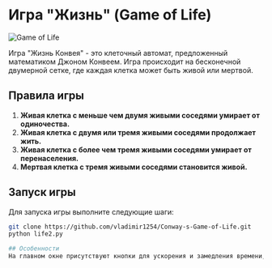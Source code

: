 # Игра "Жизнь" (Game of Life)

![Game of Life](game_of_life.png)

Игра "Жизнь Конвея" - это клеточный автомат, предложенный математиком Джоном Конвеем. Игра происходит на бесконечной двумерной сетке, где каждая клетка может быть живой или мертвой.

## Правила игры

1. **Живая клетка с меньше чем двумя живыми соседями умирает от одиночества.**
2. **Живая клетка с двумя или тремя живыми соседями продолжает жить.**
3. **Живая клетка с более чем тремя живыми соседями умирает от перенаселения.**
4. **Мертвая клетка с тремя живыми соседями становится живой.**

## Запуск игры

Для запуска игры выполните следующие шаги:

```bash
git clone https://github.com/vladimir1254/Conway-s-Game-of-Life.git
python life2.py

## Особенности
На главном окне присутствуют кнопки для ускорения и замедления времени, сохранения текущего состояния в файл, загрузки из файла, очистки поля, остановки игры на текущий момент, для "оживления" клеток - нажать ЛКМ (Можно красить сразу много, движением мыши с зажатым ЛКМ)
